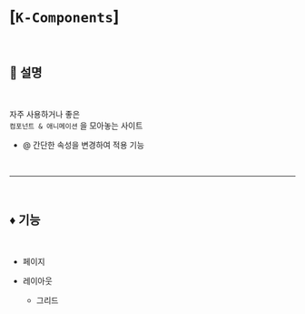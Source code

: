 # [`K-Components`]

<br>

## 💬 설명

<br>

자주 사용하거나 좋은 <br>
`컴포넌트 & 애니메이션` 을 모아놓는 사이트

- @ 간단한 속성을 변경하여 적용 기능

<br>
<hr>
<br>

## ♦️ 기능

<br>

- 페이지

- 레이아웃

  - 그리드
